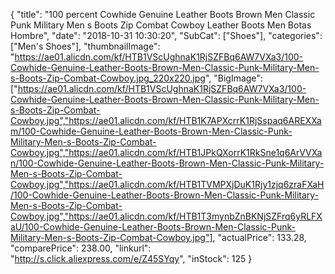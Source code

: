 {
	"title": "100 percent Cowhide Genuine Leather Boots Brown Men Classic Punk Military Men s Boots Zip Combat Cowboy Leather Boots Men Botas Hombre",
	"date": "2018-10-31 10:30:20",
	"SubCat": ["Shoes"],
	"categories": ["Men's Shoes"],
	"thumbnailImage": "https://ae01.alicdn.com/kf/HTB1VScUghnaK1RjSZFBq6AW7VXa3/100-Cowhide-Genuine-Leather-Boots-Brown-Men-Classic-Punk-Military-Men-s-Boots-Zip-Combat-Cowboy.jpg_220x220.jpg",
	"BigImage": ["https://ae01.alicdn.com/kf/HTB1VScUghnaK1RjSZFBq6AW7VXa3/100-Cowhide-Genuine-Leather-Boots-Brown-Men-Classic-Punk-Military-Men-s-Boots-Zip-Combat-Cowboy.jpg","https://ae01.alicdn.com/kf/HTB1K7APXcrrK1RjSspaq6AREXXam/100-Cowhide-Genuine-Leather-Boots-Brown-Men-Classic-Punk-Military-Men-s-Boots-Zip-Combat-Cowboy.jpg","https://ae01.alicdn.com/kf/HTB1JPkQXorrK1RkSne1q6ArVVXan/100-Cowhide-Genuine-Leather-Boots-Brown-Men-Classic-Punk-Military-Men-s-Boots-Zip-Combat-Cowboy.jpg","https://ae01.alicdn.com/kf/HTB1TVMPXjDuK1Rjy1zjq6zraFXaH/100-Cowhide-Genuine-Leather-Boots-Brown-Men-Classic-Punk-Military-Men-s-Boots-Zip-Combat-Cowboy.jpg","https://ae01.alicdn.com/kf/HTB1T3mynbZnBKNjSZFrq6yRLFXaU/100-Cowhide-Genuine-Leather-Boots-Brown-Men-Classic-Punk-Military-Men-s-Boots-Zip-Combat-Cowboy.jpg"],
	"actualPrice": 133.28,
	"comparePrice": 238.00,
	"linkurl": "http://s.click.aliexpress.com/e/Z45SYqy",
	"inStock": 125
}
